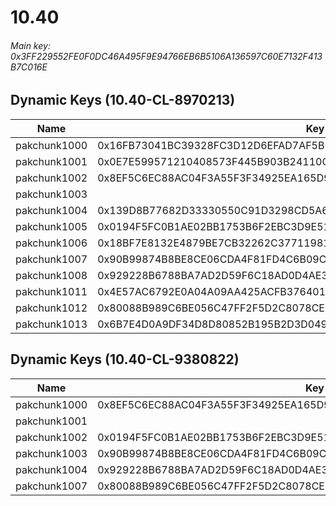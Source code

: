 # 10.40

###### *Main key: 0x3FF229552FE0F0DC46A495F9E94766EB6B5106A136597C60E7132F413B7C016E*

## Dynamic Keys (10.40-CL-8970213)

| Name         | Key                                                                |
|--------------|--------------------------------------------------------------------|
| pakchunk1000 | 0x16FB73041BC39328FC3D12D6EFAD7AF5B305BE0EB95688D8AD29A48D4022E017 |
| pakchunk1001 | 0x0E7E599571210408573F445B903B24110C0E2B8454293C00225B3A72F54EAF48 |
| pakchunk1002 | 0x8EF5C6EC88AC04F3A55F3F34925EA165D9FE8DBE9357406FAB559A7DA1E38B8E |
| pakchunk1003 |                                                                    |
| pakchunk1004 | 0x139D8B77682D33330550C91D3298CD5A6107120AF5AA71FE8A5887DA16B6EDD4 |
| pakchunk1005 | 0x0194F5FC0B1AE02BB1753B6F2EBC3D9E511CC5F3AEA139CB6D22F3B5FB3B410E |
| pakchunk1006 | 0x18BF7E8132E4879BE7CB32262C3771198164B2B1EC9A625251F641F663FD7DD3 |
| pakchunk1007 | 0x90B99874B8BE8CE06CDA4F81FD4C6B09C3D276FB8D61385AD3197DF92BD4CC95 |
| pakchunk1008 | 0x929228B6788BA7AD2D59F6C18AD0D4AE3C3A8262764B097E613DD002479CA510 |
| pakchunk1011 | 0x4E57AC6792E0A04A09AA425ACFB376401E37CCD58825D3A9C7CACEA6C6C60B8F |
| pakchunk1012 | 0x80088B989C6BE056C47FF2F5D2C8078CE2C4F03132EE461DB64EC325C8233D13 |
| pakchunk1013 | 0x6B7E4D0A9DF34D8D80852B195B2D3D0496972435342CC25B8A23F5BB474E9744 |

## Dynamic Keys (10.40-CL-9380822)

| Name         | Key                                                                |
|--------------|--------------------------------------------------------------------|
| pakchunk1000 | 0x8EF5C6EC88AC04F3A55F3F34925EA165D9FE8DBE9357406FAB559A7DA1E38B8E |
| pakchunk1001 |                                                                    |
| pakchunk1002 | 0x0194F5FC0B1AE02BB1753B6F2EBC3D9E511CC5F3AEA139CB6D22F3B5FB3B410E |
| pakchunk1003 | 0x90B99874B8BE8CE06CDA4F81FD4C6B09C3D276FB8D61385AD3197DF92BD4CC95 |
| pakchunk1004 | 0x929228B6788BA7AD2D59F6C18AD0D4AE3C3A8262764B097E613DD002479CA510 |
| pakchunk1007 | 0x80088B989C6BE056C47FF2F5D2C8078CE2C4F03132EE461DB64EC325C8233D13 |
